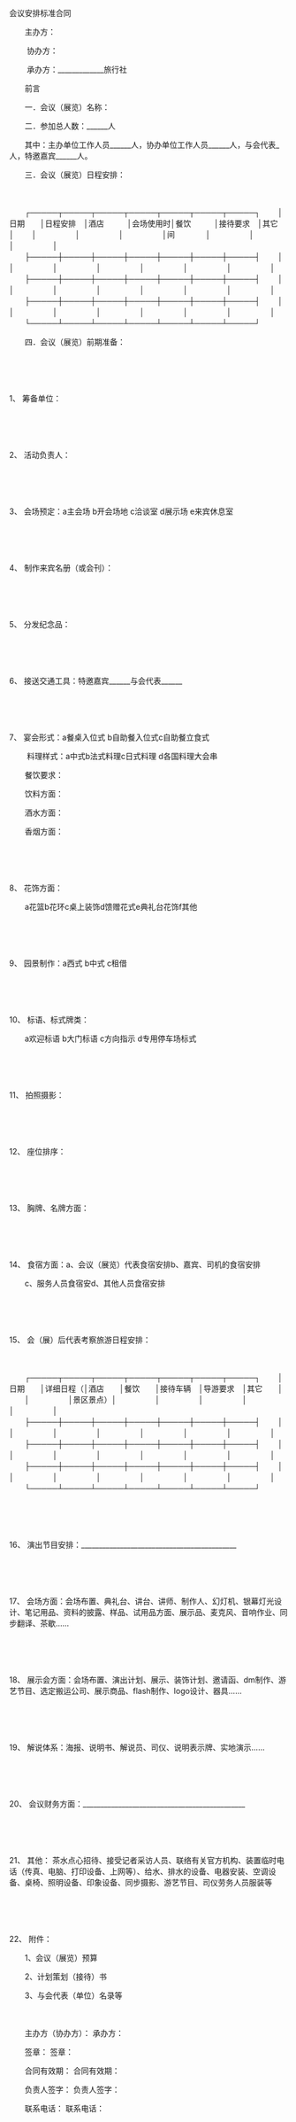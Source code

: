 



会议安排标准合同



 

　　主办方：

　　 协办方：

　　 承办方：_____________旅行社　 

　　前言

　　一．会议（展览）名称：

　　二．参加总人数：______人

　　其中：主办单位工作人员______人，协办单位工作人员______人，与会代表_人，特邀嘉宾______人。

　　三．会议（展览）日程安排：

　　


　　┌─────┬─────┬─────┬─────┬─────┬─────┬─────┐
　　│日期　　│日程安排　│酒店　　　│会场使用时│餐饮　　　│接待要求　│其它　　　│
　　│　　　　　│　　　　　│　　　　　│间　　　　│　　　　　│　　　　　│　　　　　│
　　├─────┼─────┼─────┼─────┼─────┼─────┼─────┤
　　│　　　　　│　　　　　│　　　　　│　　　　　│　　　　　│　　　　　│　　　　　│
　　├─────┼─────┼─────┼─────┼─────┼─────┼─────┤
　　│　　　　　│　　　　　│　　　　　│　　　　　│　　　　　│　　　　　│　　　　　│
　　├─────┼─────┼─────┼─────┼─────┼─────┼─────┤
　　│　　　　　│　　　　　│　　　　　│　　　　　│　　　　　│　　　　　│　　　　　│
　　└─────┴─────┴─────┴─────┴─────┴─────┴─────┘
　　


　　四．会议（展览）前期准备：

　　

　　

1、
筹备单位：

　　

　　

2、
活动负责人：

　　

　　

3、
会场预定：a主会场 b开会场地 c洽谈室 d展示场 e来宾休息室

　　

　　

4、
制作来宾名册（或会刊）：

　　

　　

5、
分发纪念品：

　　

　　

6、
接送交通工具：特邀嘉宾______与会代表______

　　

　　

7、
宴会形式：a餐桌入位式 b自助餐入位式c自助餐立食式

　　 料理样式：a中式b法式料理c日式料理 d各国料理大会串

　　餐饮要求：

　　饮料方面：

　　酒水方面：

　　香烟方面：

　　

　　

8、
花饰方面：

　　a花篮b花环c桌上装饰d馈赠花式e典礼台花饰f其他

　　

　　

9、
园景制作：a西式 b中式 c租借

　　

　　

10、
标语、标式牌类：

　　a欢迎标语 b大门标语 c方向指示 d专用停车场标式

　　

　　

11、
拍照摄影：

　　

　　

12、
座位排序：

　　

　　

13、
胸牌、名牌方面：

　　

　　

14、
食宿方面：a、会议（展览）代表食宿安排b、嘉宾、司机的食宿安排

　　c、服务人员食宿安d、其他人员食宿安排

　　

　　

15、
会（展）后代表考察旅游日程安排：

　　


　　┌─────┬─────┬─────┬─────┬─────┬─────┬─────┐
　　│日期　　│详细日程（│酒店　　│餐饮　　│接待车辆　│导游要求　│其它　　│
　　│　　　　　│景区景点）│　　　　　│　　　　　│　　　　　│　　　　　│　　　　　│
　　├─────┼─────┼─────┼─────┼─────┼─────┼─────┤
　　│　　　　　│　　　　　│　　　　　│　　　　　│　　　　　│　　　　　│　　　　　│
　　├─────┼─────┼─────┼─────┼─────┼─────┼─────┤
　　│　　　　　│　　　　　│　　　　　│　　　　　│　　　　　│　　　　　│　　　　　│
　　├─────┼─────┼─────┼─────┼─────┼─────┼─────┤
　　│　　　　　│　　　　　│　　　　　│　　　　　│　　　　　│　　　　　│　　　　　│
　　└─────┴─────┴─────┴─────┴─────┴─────┴─────┘
　　


　　

　　

16、
演出节目安排：____________________________________________

　　

　　

17、
会场方面：会场布置、典礼台、讲台、讲师、制作人、幻灯机、银幕灯光设计、笔记用品、资料的披露、样品、试用品方面、展示品、麦克风、音响作业、同步翻译、茶歇……

　　

　　

18、
展示会方面：会场布置、演出计划、展示、装饰计划、邀请函、dm制作、游艺节目、选定搬运公司、展示商品、flash制作、logo设计、器具……

　　

　　

19、
解说体系：海报、说明书、解说员、司仪、说明表示牌、实地演示……

　　

　　

20、
会议财务方面：______________________________________________

　　

　　

21、
其他： 茶水点心招待、接受记者采访人员、联络有关官方机构、装置临时电话（传真、电脑、打印设备、上网等）、给水、排水的设备、电器安装、空调设备、桌椅、照明设备、印象设备、同步摄影、游艺节目、司仪劳务人员服装等

　　

　　

22、
附件：

　　1、会议（展览）预算 

　　2、计划策划（接待）书 

　　3、与会代表（单位）名录等　　

　　

　　主办方（协办方）： 承办方：

　　签章： 签章：

　　合同有效期： 合同有效期：

　　负责人签字： 负责人签字：

　　联系电话： 联系电话：